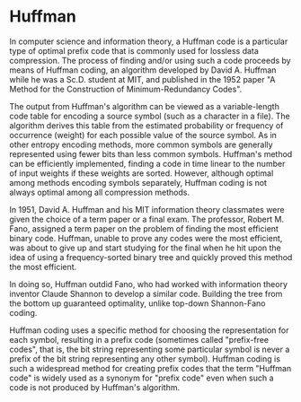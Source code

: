 # Huffman

In computer science and information theory, a Huffman code is a particular type of optimal prefix code that is commonly used for lossless data compression. The process of finding and/or using such a code proceeds by means of Huffman coding, an algorithm developed by David A. Huffman while he was a Sc.D. student at MIT, and published in the 1952 paper "A Method for the Construction of Minimum-Redundancy Codes".

The output from Huffman's algorithm can be viewed as a variable-length code table for encoding a source symbol (such as a character in a file). The algorithm derives this table from the estimated probability or frequency of occurrence (weight) for each possible value of the source symbol. As in other entropy encoding methods, more common symbols are generally represented using fewer bits than less common symbols. Huffman's method can be efficiently implemented, finding a code in time linear to the number of input weights if these weights are sorted. However, although optimal among methods encoding symbols separately, Huffman coding is not always optimal among all compression methods.

In 1951, David A. Huffman and his MIT information theory classmates were given the choice of a term paper or a final exam. The professor, Robert M. Fano, assigned a term paper on the problem of finding the most efficient binary code. Huffman, unable to prove any codes were the most efficient, was about to give up and start studying for the final when he hit upon the idea of using a frequency-sorted binary tree and quickly proved this method the most efficient.

In doing so, Huffman outdid Fano, who had worked with information theory inventor Claude Shannon to develop a similar code. Building the tree from the bottom up guaranteed optimality, unlike top-down Shannon-Fano coding.

Huffman coding uses a specific method for choosing the representation for each symbol, resulting in a prefix code (sometimes called "prefix-free codes", that is, the bit string representing some particular symbol is never a prefix of the bit string representing any other symbol). Huffman coding is such a widespread method for creating prefix codes that the term "Huffman code" is widely used as a synonym for "prefix code" even when such a code is not produced by Huffman's algorithm.
